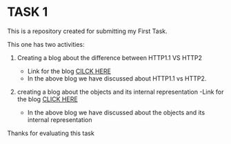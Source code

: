 # TASK 1


This is a repository  created for submitting my First Task.

This one has two activities:

1. Creating a blog about the difference between HTTP1.1 VS HTTP2
    - Link for the blog [CILCK HERE](https://medium.com/@sanjaythamotharan8/http-1-1-vs-http-2-9ccdb6270144)
    - In the above blog we have discussed about HTTP1.1 vs HTTP2.

2. creating a blog about the objects and its internal representation
    -Link for the blog [CLICK HERE](https://medium.com/@sanjaythamotharan8/javascript-objects-internals-and-efficiency-9bcf2aaa84fc)
    - In the above blog we have discussed about the objects and its internal representation

Thanks for evaluating this task